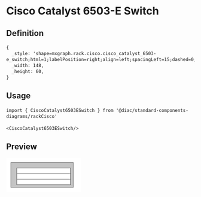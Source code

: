 # Cisco Catalyst 6503-E Switch

## Definition

```
{
  _style: 'shape=mxgraph.rack.cisco.cisco_catalyst_6503-e_switch;html=1;labelPosition=right;align=left;spacingLeft=15;dashed=0;shadow=0;fillColor=#ffffff;',
  _width: 148,
  _height: 60,
}
```

## Usage

```
import { CiscoCatalyst6503ESwitch } from '@diac/standard-components-diagrams/rackCisco'

<CiscoCatalyst6503ESwitch/>
```

## Preview

<img src="./cisco-catalyst-6503-e-switch.png" width="200"/>

